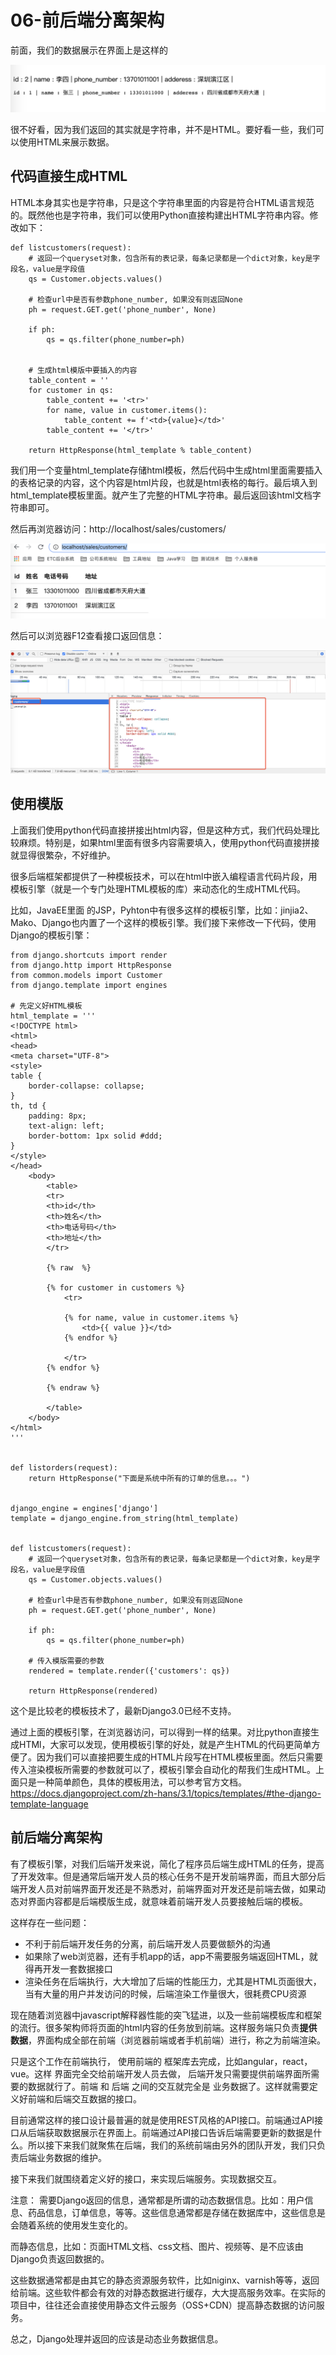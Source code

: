 # 06-前后端分离架构

前面，我们的数据展示在界面上是这样的

![](_v_images/20201127134623028_1298803357.png)



很不好看，因为我们返回的其实就是字符串，并不是HTML。要好看一些，我们可以使用HTML来展示数据。


## 代码直接生成HTML


HTML本身其实也是字符串，只是这个字符串里面的内容是符合HTML语言规范的。既然他也是字符串，我们可以使用Python直接构建出HTML字符串内容。修改如下：

```
def listcustomers(request):
    # 返回一个queryset对象，包含所有的表记录，每条记录都是一个dict对象，key是字段名，value是字段值
    qs = Customer.objects.values()

    # 检查url中是否有参数phone_number, 如果没有则返回None
    ph = request.GET.get('phone_number', None)

    if ph:
        qs = qs.filter(phone_number=ph)


    # 生成html模版中要插入的内容
    table_content = ''
    for customer in qs:
        table_content += '<tr>'
        for name, value in customer.items():
            table_content += f'<td>{value}</td>'
        table_content += '</tr>'

    return HttpResponse(html_template % table_content)
```


我们用一个变量html_template存储html模板，然后代码中生成html里面需要插入的表格记录的内容，这个内容是html片段，也就是html表格的每行。最后填入到html_template模板里面。就产生了完整的HTML字符串。最后返回该html文档字符串即可。


然后再浏览器访问：http://localhost/sales/customers/

![](_v_images/20201127141634979_1964232991.png)


然后可以浏览器F12查看接口返回信息：

![](_v_images/20201127141758453_1745258053.png)




## 使用模版


上面我们使用python代码直接拼接出html内容，但是这种方式，我们代码处理比较麻烦。特别是，如果html里面有很多内容需要填入，使用python代码直接拼接就显得很繁杂，不好维护。

很多后端框架都提供了一种模板技术，可以在html中嵌入编程语言代码片段，用模板引擎（就是一个专门处理HTML模板的库）来动态化的生成HTML代码。


比如，JavaEE里面 的JSP，Pyhton中有很多这样的模板引擎，比如：jinjia2、Mako、Django也内置了一个这样的模板引擎。我们接下来修改一下代码，使用Django的模板引擎：

```
from django.shortcuts import render
from django.http import HttpResponse
from common.models import Customer
from django.template import engines

# 先定义好HTML模板
html_template = '''
<!DOCTYPE html>
<html>
<head>
<meta charset="UTF-8">
<style>
table {
    border-collapse: collapse;
}
th, td {
    padding: 8px;
    text-align: left;
    border-bottom: 1px solid #ddd;
}
</style>
</head>
    <body>
        <table>
        <tr>
        <th>id</th>
        <th>姓名</th>
        <th>电话号码</th>
        <th>地址</th>
        </tr>

        {% raw  %}

        {% for customer in customers %}
            <tr>

            {% for name, value in customer.items %}            
                <td>{{ value }}</td>            
            {% endfor %}

            </tr>
        {% endfor %}

        {% endraw %}

        </table>
    </body>
</html>
'''


def listorders(request):
    return HttpResponse("下面是系统中所有的订单的信息。。。")


django_engine = engines['django']
template = django_engine.from_string(html_template)


def listcustomers(request):
    # 返回一个queryset对象，包含所有的表记录，每条记录都是一个dict对象，key是字段名，value是字段值
    qs = Customer.objects.values()

    # 检查url中是否有参数phone_number, 如果没有则返回None
    ph = request.GET.get('phone_number', None)

    if ph:
        qs = qs.filter(phone_number=ph)

    # 传入模版需要的参数
    rendered = template.render({'customers': qs})

    return HttpResponse(rendered)

```

这个是比较老的模板技术了，最新Django3.0已经不支持。

通过上面的模板引擎，在浏览器访问，可以得到一样的结果。对比python直接生成HTMl，大家可以发现，使用模板引擎的好处，就是产生HTML的代码更简单方便了。因为我们可以直接把要生成的HTML片段写在HTML模板里面。然后只需要传入渲染模板所需要的参数就可以了，模板引擎会自动化的帮我们生成HTML。上面只是一种简单颜色，具体的模板用法，可以参考官方文档。https://docs.djangoproject.com/zh-hans/3.1/topics/templates/#the-django-template-language



## 前后端分离架构


有了模板引擎，对我们后端开发来说，简化了程序员后端生成HTML的任务，提高了开发效率。但是通常后端开发人员的核心任务不是开发前端界面，而且大部分后端开发人员对前端界面开发还是不熟悉对，前端界面对开发还是前端去做，如果动态对界面内容都是后端模版生成，就意味着前端开发人员要接触后端的模板。

这样存在一些问题：

- 不利于前后端开发任务的分离，前后端开发人员要做额外的沟通
- 如果除了web浏览器，还有手机app的话，app不需要服务端返回HTML，就得再开发一套数据接口
- 渲染任务在后端执行，大大增加了后端的性能压力，尤其是HTML页面很大，当有大量的用户并发访问的时候，后端渲染工作量很大，很耗费CPU资源


现在随着浏览器中javascript解释器性能的突飞猛进，以及一些前端模板库和框架的流行。很多架构师将页面的html内容的任务放到前端。这样服务端只负责**提供数据**，界面构成全部在前端（浏览器前端或者手机前端）进行，称之为前端渲染。


只是这个工作在前端执行， 使用前端的 框架库去完成，比如angular，react，vue。这样 界面完全交给前端开发人员去做， 后端开发只需要提供前端界面所需要的数据就行了。前端 和 后端 之间的交互就完全是 业务数据了。这样就需要定义好前端和后端交互数据的接口。

目前通常这样的接口设计最普遍的就是使用REST风格的API接口。前端通过API接口从后端获取数据展示在界面上。前端通过API接口告诉后端需要更新的数据是什么。所以接下来我们就聚焦在后端，我们的系统前端由另外的团队开发，我们只负责后端业务数据的维护。



接下来我们就围绕着定义好的接口，来实现后端服务。实现数据交互。

注意：
需要Django返回的信息，通常都是所谓的动态数据信息。比如：用户信息、药品信息，订单信息，等等。这些信息通常都是存储在数据库中，这些信息是会随着系统的使用发生变化的。

而静态信息，比如：页面HTML文档、css文档、图片、视频等、是不应该由Django负责返回数据的。

这些数据通常都是由其它的静态资源服务软件，比如niginx、varnish等等，返回给前端。这些软件都会有效的对静态数据进行缓存，大大提高服务效率。在实际的项目中，往往还会直接使用静态文件云服务（OSS+CDN）提高静态数据的访问服务。

总之，Django处理并返回的应该是动态业务数据信息。

